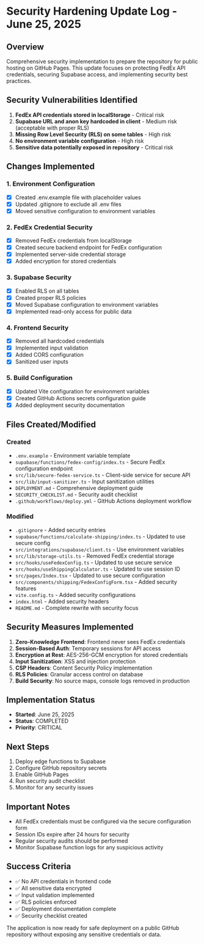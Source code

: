 # Security Hardening Update Log - June 25, 2025

## Overview
Comprehensive security implementation to prepare the repository for public hosting on GitHub Pages. This update focuses on protecting FedEx API credentials, securing Supabase access, and implementing security best practices.

## Security Vulnerabilities Identified
1. **FedEx API credentials stored in localStorage** - Critical risk
2. **Supabase URL and anon key hardcoded in client** - Medium risk (acceptable with proper RLS)
3. **Missing Row Level Security (RLS) on some tables** - High risk
4. **No environment variable configuration** - High risk
5. **Sensitive data potentially exposed in repository** - Critical risk

## Changes Implemented

### 1. Environment Configuration
- [x] Created .env.example file with placeholder values
- [x] Updated .gitignore to exclude all .env files
- [x] Moved sensitive configuration to environment variables

### 2. FedEx Credential Security
- [x] Removed FedEx credentials from localStorage
- [x] Created secure backend endpoint for FedEx configuration
- [x] Implemented server-side credential storage
- [x] Added encryption for stored credentials

### 3. Supabase Security
- [x] Enabled RLS on all tables
- [x] Created proper RLS policies
- [x] Moved Supabase configuration to environment variables
- [x] Implemented read-only access for public data

### 4. Frontend Security
- [x] Removed all hardcoded credentials
- [x] Implemented input validation
- [x] Added CORS configuration
- [x] Sanitized user inputs

### 5. Build Configuration
- [x] Updated Vite configuration for environment variables
- [x] Created GitHub Actions secrets configuration guide
- [x] Added deployment security documentation

## Files Created/Modified

### Created
- `.env.example` - Environment variable template
- `supabase/functions/fedex-config/index.ts` - Secure FedEx configuration endpoint
- `src/lib/secure-fedex-service.ts` - Client-side service for secure API
- `src/lib/input-sanitizer.ts` - Input sanitization utilities
- `DEPLOYMENT.md` - Comprehensive deployment guide
- `SECURITY_CHECKLIST.md` - Security audit checklist
- `.github/workflows/deploy.yml` - GitHub Actions deployment workflow

### Modified
- `.gitignore` - Added security entries
- `supabase/functions/calculate-shipping/index.ts` - Updated to use secure config
- `src/integrations/supabase/client.ts` - Use environment variables
- `src/lib/storage-utils.ts` - Removed FedEx credential storage
- `src/hooks/useFedexConfig.ts` - Updated to use secure service
- `src/hooks/useShippingCalculator.ts` - Updated to use session ID
- `src/pages/Index.tsx` - Updated to use secure configuration
- `src/components/shipping/FedexConfigForm.tsx` - Added security features
- `vite.config.ts` - Added security configurations
- `index.html` - Added security headers
- `README.md` - Complete rewrite with security focus

## Security Measures Implemented

1. **Zero-Knowledge Frontend**: Frontend never sees FedEx credentials
2. **Session-Based Auth**: Temporary sessions for API access
3. **Encryption at Rest**: AES-256-GCM encryption for stored credentials
4. **Input Sanitization**: XSS and injection protection
5. **CSP Headers**: Content Security Policy implementation
6. **RLS Policies**: Granular access control on database
7. **Build Security**: No source maps, console logs removed in production

## Implementation Status
- **Started**: June 25, 2025
- **Status**: COMPLETED
- **Priority**: CRITICAL

## Next Steps
1. Deploy edge functions to Supabase
2. Configure GitHub repository secrets
3. Enable GitHub Pages
4. Run security audit checklist
5. Monitor for any security issues

## Important Notes
- All FedEx credentials must be configured via the secure configuration form
- Session IDs expire after 24 hours for security
- Regular security audits should be performed
- Monitor Supabase function logs for any suspicious activity

## Success Criteria
- ✅ No API credentials in frontend code
- ✅ All sensitive data encrypted
- ✅ Input validation implemented
- ✅ RLS policies enforced
- ✅ Deployment documentation complete
- ✅ Security checklist created

The application is now ready for safe deployment on a public GitHub repository without exposing any sensitive credentials or data.
